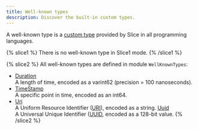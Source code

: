 ```yaml
---
title: Well-known types
description: Discover the built-in custom types.
---
```


A well-known type is a [custom type][custom] provided by Slice in all programming languages.

{% slice1 %}
There is no well-known type in Slice1 mode.
{% /slice1 %}

{% slice2 %}
All well-known types are defined in module `WellKnownTypes`:

- [Duration]\
  A length of time, encoded as a varint62 (precision = 100 nanoseconds).
- [TimeStamp]\
  A specific point in time, encoded as an int64.
- [Uri][uri-type]\
  A Uniform Resource Identifier ([URI]), encoded as a string.
  [Uuid][uuid-type]\
  A Universal Unique Identifier ([UUID], encoded as a 128-bit value.
{% /slice2 %}

[custom]: custom-types

[URI]: https://en.wikipedia.org/wiki/Uniform_Resource_Identifier
[UUID]: https://en.wikipedia.org/wiki/Universally_unique_identifier

[Duration]: https://github.com/icerpc/icerpc-slice/blob/main/WellKnownTypes/Duration.slice
[TimeStamp]: https://github.com/icerpc/icerpc-slice/blob/main/WellKnownTypes/TimeStamp.slice
[uri-type]: https://github.com/icerpc/icerpc-slice/blob/main/WellKnownTypes/Uri.slice
[uuid-type]: https://github.com/icerpc/icerpc-slice/blob/main/WellKnownTypes/Uuid.slice
